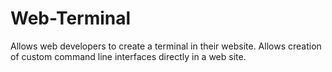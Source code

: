 # Web-Terminal
Allows web developers to create a terminal in their website. Allows creation of custom command line interfaces directly in a web site.
